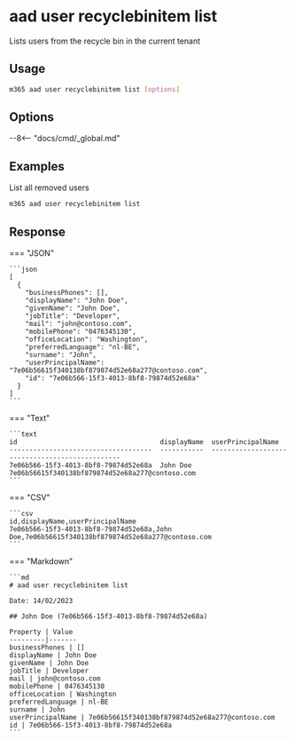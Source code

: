 # aad user recyclebinitem list

Lists users from the recycle bin in the current tenant

## Usage

```sh
m365 aad user recyclebinitem list [options]
```

## Options

--8<-- "docs/cmd/_global.md"

## Examples

List all removed users

```sh
m365 aad user recyclebinitem list
```

## Response

=== "JSON"

    ```json
    [
      {
        "businessPhones": [],
        "displayName": "John Doe",
        "givenName": "John Doe",
        "jobTitle": "Developer",
        "mail": "john@contoso.com",
        "mobilePhone": "0476345130",
        "officeLocation": "Washington",
        "preferredLanguage": "nl-BE",
        "surname": "John",
        "userPrincipalName": "7e06b56615f340138bf879874d52e68a277@contoso.com",
        "id": "7e06b566-15f3-4013-8bf8-79874d52e68a"
      }
    ]
    ```

=== "Text"

    ```text
    id                                    displayName  userPrincipalName
    ------------------------------------  -----------  -----------------------------------------------
    7e06b566-15f3-4013-8bf8-79874d52e68a  John Doe     7e06b56615f340138bf879874d52e68a277@contoso.com
    ```

=== "CSV"

    ```csv
    id,displayName,userPrincipalName
    7e06b566-15f3-4013-8bf8-79874d52e68a,John Doe,7e06b56615f340138bf879874d52e68a277@contoso.com
    ```

=== "Markdown"

    ```md
    # aad user recyclebinitem list

    Date: 14/02/2023

    ## John Doe (7e06b566-15f3-4013-8bf8-79874d52e68a)

    Property | Value
    ---------|-------
    businessPhones | []
    displayName | John Doe
    givenName | John Doe
    jobTitle | Developer
    mail | john@contoso.com
    mobilePhone | 0476345130
    officeLocation | Washington
    preferredLanguage | nl-BE
    surname | John
    userPrincipalName | 7e06b56615f340138bf879874d52e68a277@contoso.com
    id | 7e06b566-15f3-4013-8bf8-79874d52e68a
    ```
